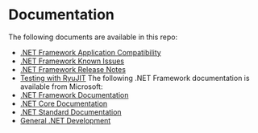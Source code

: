 # Documentation

The following documents are available in this repo:
- [.NET Framework Application Compatibility](compatibility/README.md)
- [.NET Framework Known Issues](KnownIssues/README.md)
- [.NET Framework Release Notes](../releases/README.md)
- [Testing with RyuJIT](testing-with-ryujit.md)
The following .NET Framework documentation is available from Microsoft:
- [.NET Framework Documentation](https://docs.microsoft.com/dotnet/articles/framework/)
- [.NET Core Documentation](https://docs.microsoft.com/dotnet/articles/core/)
- [.NET Standard Documentation](https://docs.microsoft.com/dotnet/standard/net-standard)
- [General .NET Development](https://docs.microsoft.com/dotnet/standard/)